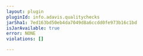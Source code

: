 ```yaml
---
layout: plugin
pluginId: info.adavis.qualitychecks
jarSha1: 7ed163bd50eb4da7049d8a6ccdd0fe973b16c1bd
isJarAvailable: true
error: NONE
violations: []

---
```

